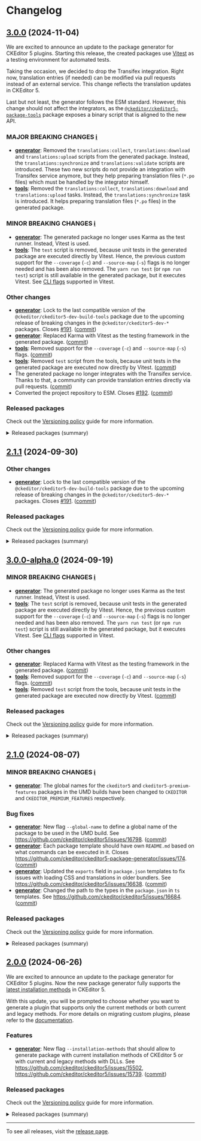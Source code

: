 Changelog
=========

## [3.0.0](https://github.com/ckeditor/ckeditor5-package-generator/compare/v2.1.1...v3.0.0) (2024-11-04)

We are excited to announce an update to the package generator for CKEditor 5 plugins. Starting this release, the created packages use [Vitest](https://vitest.dev/) as a testing environment for automated tests.

Taking the occasion, we decided to drop the Transifex integration. Right now, translation entries (if needed) can be modified via pull requests instead of an external service. This change reflects the translation updates in CKEditor 5.

Last but not least, the generator follows the ESM standard. However, this change should not affect the integrators, as the [`@ckeditor/ckeditor5-package-tools`](https://www.npmjs.com/package/@ckeditor/ckeditor5-package-tools) package exposes a binary script that is aligned to the new API.

### MAJOR BREAKING CHANGES [ℹ️](https://ckeditor.com/docs/ckeditor5/latest/framework/guides/support/versioning-policy.html#major-and-minor-breaking-changes)

* **[generator](https://www.npmjs.com/package/ckeditor5-package-generator)**: Removed the `translations:collect`, `translations:download` and `translations:upload` scripts from the generated package. Instead, the `translations:synchronize` and `translations:validate` scripts are introduced. These two new scripts do not provide an integration with Transifex service anymore, but they help preparing translation files (`*.po` files) which must be handled by the integrator himself.
* **[tools](https://www.npmjs.com/package/@ckeditor/ckeditor5-package-tools)**: Removed the `translations:collect`, `translations:download` and `translations:upload` tasks. Instead, the `translations:synchronize` task is introduced. It helps preparing translation files (`*.po` files) in the generated package.

### MINOR BREAKING CHANGES [ℹ️](https://ckeditor.com/docs/ckeditor5/latest/framework/guides/support/versioning-policy.html#major-and-minor-breaking-changes)

* **[generator](https://www.npmjs.com/package/ckeditor5-package-generator)**: The generated package no longer uses Karma as the test runner. Instead, Vitest is used.
* **[tools](https://www.npmjs.com/package/@ckeditor/ckeditor5-package-tools)**: The `test` script is removed, because unit tests in the generated package are executed directly by Vitest. Hence, the previous custom support for the `--coverage` (`-c`) and `--source-map` (`-s`) flags is no longer needed and has been also removed. The `yarn run test` (or `npm run test`) script is still available in the generated package, but it executes Vitest. See [CLI flags](https://vitest.dev/guide/cli.html) supported in Vitest.

### Other changes

* **[generator](https://www.npmjs.com/package/ckeditor5-package-generator)**: Lock to the last compatible version of the `@ckeditor/ckeditor5-dev-build-tools` package due to the upcoming release of breaking changes in the `@ckeditor/ckeditor5-dev-*` packages. Closes [#191](https://github.com/ckeditor/ckeditor5-package-generator/issues/191). ([commit](https://github.com/ckeditor/ckeditor5-package-generator/commit/c5beffb74f5a481c3d51fed0db78fd64e6110728))
* **[generator](https://www.npmjs.com/package/ckeditor5-package-generator)**: Replaced Karma with Vitest as the testing framework in the generated package. ([commit](https://github.com/ckeditor/ckeditor5-package-generator/commit/7e7c6afd1aa80f30394b37475dea9129ed11dbfe))
* **[tools](https://www.npmjs.com/package/@ckeditor/ckeditor5-package-tools)**: Removed support for the `--coverage` (`-c`) and `--source-map` (`-s`) flags. ([commit](https://github.com/ckeditor/ckeditor5-package-generator/commit/7e7c6afd1aa80f30394b37475dea9129ed11dbfe))
* **[tools](https://www.npmjs.com/package/@ckeditor/ckeditor5-package-tools)**: Removed `test` script from the tools, because unit tests in the generated package are executed now directly by Vitest. ([commit](https://github.com/ckeditor/ckeditor5-package-generator/commit/7e7c6afd1aa80f30394b37475dea9129ed11dbfe))
* The generated package no longer integrates with the Transifex service. Thanks to that, a community can provide translation entries directly via pull requests. ([commit](https://github.com/ckeditor/ckeditor5-package-generator/commit/c812fa0502f31e0534814dda06bbb05174e89a21))
* Converted the project repository to ESM. Closes [#192](https://github.com/ckeditor/ckeditor5-package-generator/issues/192). ([commit](https://github.com/ckeditor/ckeditor5-package-generator/commit/30f0ada815ba196e6069e04dc316ef567bbb0f3c))

### Released packages

Check out the [Versioning policy](https://ckeditor.com/docs/ckeditor5/latest/framework/guides/support/versioning-policy.html) guide for more information.

<details>
<summary>Released packages (summary)</summary>

Other releases:

* [@ckeditor/ckeditor5-package-tools](https://www.npmjs.com/package/@ckeditor/ckeditor5-package-tools/v/3.0.0): v2.1.1 => v3.0.0
* [ckeditor5-package-generator](https://www.npmjs.com/package/ckeditor5-package-generator/v/3.0.0): v2.1.1 => v3.0.0
</details>


## [2.1.1](https://github.com/ckeditor/ckeditor5-package-generator/compare/v2.1.0...v2.1.1) (2024-09-30)

### Other changes

* **[generator](https://www.npmjs.com/package/ckeditor5-package-generator)**: Lock to the last compatible version of the `@ckeditor/ckeditor5-dev-build-tools` package due to the upcoming release of breaking changes in the `@ckeditor/ckeditor5-dev-*` packages. Closes [#191](https://github.com/ckeditor/ckeditor5-package-generator/issues/191). ([commit](https://github.com/ckeditor/ckeditor5-package-generator/commit/d031bb0321b4d66e9a97cf4b16475c40c773ad9f))

### Released packages

Check out the [Versioning policy](https://ckeditor.com/docs/ckeditor5/latest/framework/guides/support/versioning-policy.html) guide for more information.

<details>
<summary>Released packages (summary)</summary>

Other releases:

* [@ckeditor/ckeditor5-package-tools](https://www.npmjs.com/package/@ckeditor/ckeditor5-package-tools/v/2.1.1): v2.1.0 => v2.1.1
* [ckeditor5-package-generator](https://www.npmjs.com/package/ckeditor5-package-generator/v/2.1.1): v2.1.0 => v2.1.1
</details>


## [3.0.0-alpha.0](https://github.com/ckeditor/ckeditor5-package-generator/compare/v2.1.0...v3.0.0-alpha.0) (2024-09-19)

### MINOR BREAKING CHANGES [ℹ️](https://ckeditor.com/docs/ckeditor5/latest/framework/guides/support/versioning-policy.html#major-and-minor-breaking-changes)

* **[generator](https://www.npmjs.com/package/ckeditor5-package-generator)**: The generated package no longer uses Karma as the test runner. Instead, Vitest is used.
* **[tools](https://www.npmjs.com/package/@ckeditor/ckeditor5-package-tools)**: The `test` script is removed, because unit tests in the generated package are executed directly by Vitest. Hence, the previous custom support for the `--coverage` (`-c`) and `--source-map` (`-s`) flags is no longer needed and has been also removed. The `yarn run test` (or `npm run test`) script is still available in the generated package, but it executes Vitest. See [CLI flags](https://vitest.dev/guide/cli.html) supported in Vitest.

### Other changes

* **[generator](https://www.npmjs.com/package/ckeditor5-package-generator)**: Replaced Karma with Vitest as the testing framework in the generated package. ([commit](https://github.com/ckeditor/ckeditor5-package-generator/commit/7e7c6afd1aa80f30394b37475dea9129ed11dbfe))
* **[tools](https://www.npmjs.com/package/@ckeditor/ckeditor5-package-tools)**: Removed support for the `--coverage` (`-c`) and `--source-map` (`-s`) flags. ([commit](https://github.com/ckeditor/ckeditor5-package-generator/commit/7e7c6afd1aa80f30394b37475dea9129ed11dbfe))
* **[tools](https://www.npmjs.com/package/@ckeditor/ckeditor5-package-tools)**: Removed `test` script from the tools, because unit tests in the generated package are executed now directly by Vitest. ([commit](https://github.com/ckeditor/ckeditor5-package-generator/commit/7e7c6afd1aa80f30394b37475dea9129ed11dbfe))

### Released packages

Check out the [Versioning policy](https://ckeditor.com/docs/ckeditor5/latest/framework/guides/support/versioning-policy.html) guide for more information.

<details>
<summary>Released packages (summary)</summary>

Other releases:

* [@ckeditor/ckeditor5-package-tools](https://www.npmjs.com/package/@ckeditor/ckeditor5-package-tools/v/3.0.0-alpha.0): v2.1.0 => v3.0.0-alpha.0
* [ckeditor5-package-generator](https://www.npmjs.com/package/ckeditor5-package-generator/v/3.0.0-alpha.0): v2.1.0 => v3.0.0-alpha.0
</details>


## [2.1.0](https://github.com/ckeditor/ckeditor5-package-generator/compare/v2.0.0...v2.1.0) (2024-08-07)

### MINOR BREAKING CHANGES [ℹ️](https://ckeditor.com/docs/ckeditor5/latest/framework/guides/support/versioning-policy.html#major-and-minor-breaking-changes)

* **[generator](https://www.npmjs.com/package/ckeditor5-package-generator)**: The global names for the `ckeditor5` and `ckeditor5-premium-features` packages in the UMD builds have been changed to `CKEDITOR` and `CKEDITOR_PREMIUM_FEATURES` respectively.

### Bug fixes

* **[generator](https://www.npmjs.com/package/ckeditor5-package-generator)**: New flag `--global-name` to define a global name of the package to be used in the UMD build. See https://github.com/ckeditor/ckeditor5/issues/16798. ([commit](https://github.com/ckeditor/ckeditor5-package-generator/commit/0bc5128710e4246ea72c1f06b02f0fbba5be9624))
* **[generator](https://www.npmjs.com/package/ckeditor5-package-generator)**: Each package template should have own `README.md` based on what commands can be executed in it. Closes https://github.com/ckeditor/ckeditor5-package-generator/issues/174. ([commit](https://github.com/ckeditor/ckeditor5-package-generator/commit/e7538509015e17c63332764e1d2fc6565509ff4b))
* **[generator](https://www.npmjs.com/package/ckeditor5-package-generator)**: Updated the `exports` field in `package.json` templates to fix issues with loading CSS and translations in older bundlers. See https://github.com/ckeditor/ckeditor5/issues/16638. ([commit](https://github.com/ckeditor/ckeditor5-package-generator/commit/b98672e4a4f2a65b7602f3ff8c305cb384c74647))
* **[generator](https://www.npmjs.com/package/ckeditor5-package-generator)**: Changed the path to the types in the `package.json` in `ts` templates. See https://github.com/ckeditor/ckeditor5/issues/16684. ([commit](https://github.com/ckeditor/ckeditor5-package-generator/commit/84ff608360e67f6d0184e7491682c3593d335045))

### Released packages

Check out the [Versioning policy](https://ckeditor.com/docs/ckeditor5/latest/framework/guides/support/versioning-policy.html) guide for more information.

<details>
<summary>Released packages (summary)</summary>

Other releases:

* [@ckeditor/ckeditor5-package-tools](https://www.npmjs.com/package/@ckeditor/ckeditor5-package-tools/v/2.1.0): v2.0.0 => v2.1.0
* [ckeditor5-package-generator](https://www.npmjs.com/package/ckeditor5-package-generator/v/2.1.0): v2.0.0 => v2.1.0
</details>


## [2.0.0](https://github.com/ckeditor/ckeditor5-package-generator/compare/v2.0.0-alpha.0...v2.0.0) (2024-06-26)

We are excited to announce an update to the package generator for CKEditor 5 plugins. Now the new package generator fully supports the [latest installation methods](https://github.com/ckeditor/ckeditor5/releases/tag/v42.0.0) in CKEditor 5.

With this update, you will be prompted to choose whether you want to generate a plugin that supports only the current methods or both current and legacy methods. For more details on migrating custom plugins, please refer to the [documentation](https://ckeditor.com/docs/ckeditor5/latest/updating/nim-migration/custom-plugins.html).

### Features

* **[generator](https://www.npmjs.com/package/ckeditor5-package-generator)**: New flag `--installation-methods` that should allow to generate package with current installation methods of CKEditor 5 or with current and legacy methods with DLLs. See https://github.com/ckeditor/ckeditor5/issues/15502, https://github.com/ckeditor/ckeditor5/issues/15739. ([commit](https://github.com/ckeditor/ckeditor5-package-generator/commit/360afe0b2b77a3363b843dcd2574b1d89bc87c3b))

### Released packages

Check out the [Versioning policy](https://ckeditor.com/docs/ckeditor5/latest/framework/guides/support/versioning-policy.html) guide for more information.

<details>
<summary>Released packages (summary)</summary>

Releases containing new features:

* [@ckeditor/ckeditor5-package-tools](https://www.npmjs.com/package/@ckeditor/ckeditor5-package-tools/v/2.0.0): v2.0.0-alpha.0 => v2.0.0
* [ckeditor5-package-generator](https://www.npmjs.com/package/ckeditor5-package-generator/v/2.0.0): v2.0.0-alpha.0 => v2.0.0
</details>

---

To see all releases, visit the [release page](https://github.com/ckeditor/ckeditor5-package-generator/releases).
